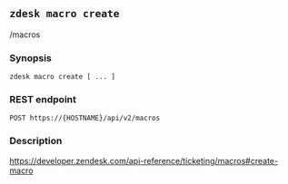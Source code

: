 ## `zdesk macro create`

/macros

### Synopsis

    zdesk macro create [ ... ]

### REST endpoint

    POST https://{HOSTNAME}/api/v2/macros

### Description

https://developer.zendesk.com/api-reference/ticketing/macros#create-macro

